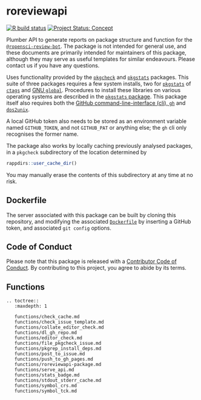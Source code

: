 # roreviewapi

<!-- badges: start -->

[![R build
status](https://github.com/ropensci-review-tools/roreviewapi/workflows/R-CMD-check/badge.svg)](https://github.com/ropensci-review-tools/roreviewapi/actions?query=workflow%3AR-CMD-check)
[![Project Status:
Concept](https://www.repostatus.org/badges/latest/concept.svg)](https://www.repostatus.org/#concept)
<!-- badges: end -->

Plumber API to generate reports on package structure and function for
the [`@ropensci-review-bot`](https://github.com/ropensci-review-bot).
The package is not intended for general use, and these documents are
primarily intended for maintainers of this package, although they may
serve as useful templates for similar endeavours. Please contact us if
you have any questions.

Uses functionality provided by the
[`pkgcheck`](https://github.com/ropensci-review-tools/pkgcheck) and
[`pkgstats`](https://github.com/ropensci-review-tools/pkgstats)
packages. This suite of three packages requires a few system installs,
two for [`pkgstats`](https://github.com/ropensci-review-tools/pkgstats)
of [`ctags`](https://ctags.io) and [GNU
`global`](https://www.gnu.org/software/global/). Procedures to install
these libraries on various operating systems are described in the
[`pkgstats` package](https://docs.ropensci.org/pkgstats). This package
itself also requires both the [GitHub command-line-interface (cli),
`gh`](https://cli.github.com/) and
[`dos2unix`](https://sourceforge.net/projects/dos2unix/).

A local GitHub token also needs to be stored as an environment variable
named `GITHUB_TOKEN`, and not `GITHUB_PAT` or anything else; the `gh`
cli only recognises the former name.

The package also works by locally caching previously analysed packages,
in a `pkgcheck` subdirectory of the location determined by

``` r
rappdirs::user_cache_dir()
```

You may manually erase the contents of this subdirectory at any time at
no risk.

## Dockerfile

The server associated with this package can be built by cloning this
repository, and modifying the associated
[`Dockerfile`](https://github.com/ropensci-review-tools/roreviewapi/blob/master/Dockerfile)
by inserting a GitHub token, and associated `git config` options.

## Code of Conduct

Please note that this package is released with a [Contributor Code of
Conduct](https://ropensci.org/code-of-conduct/). By contributing to this
project, you agree to abide by its terms.

## Functions

```eval_rst
.. toctree::
   :maxdepth: 1

   functions/check_cache.md
   functions/check_issue_template.md
   functions/collate_editor_check.md
   functions/dl_gh_repo.md
   functions/editor_check.md
   functions/file_pkgcheck_issue.md
   functions/pkgrep_install_deps.md
   functions/post_to_issue.md
   functions/push_to_gh_pages.md
   functions/roreviewapi-package.md
   functions/serve_api.md
   functions/stats_badge.md
   functions/stdout_stderr_cache.md
   functions/symbol_crs.md
   functions/symbol_tck.md
```
